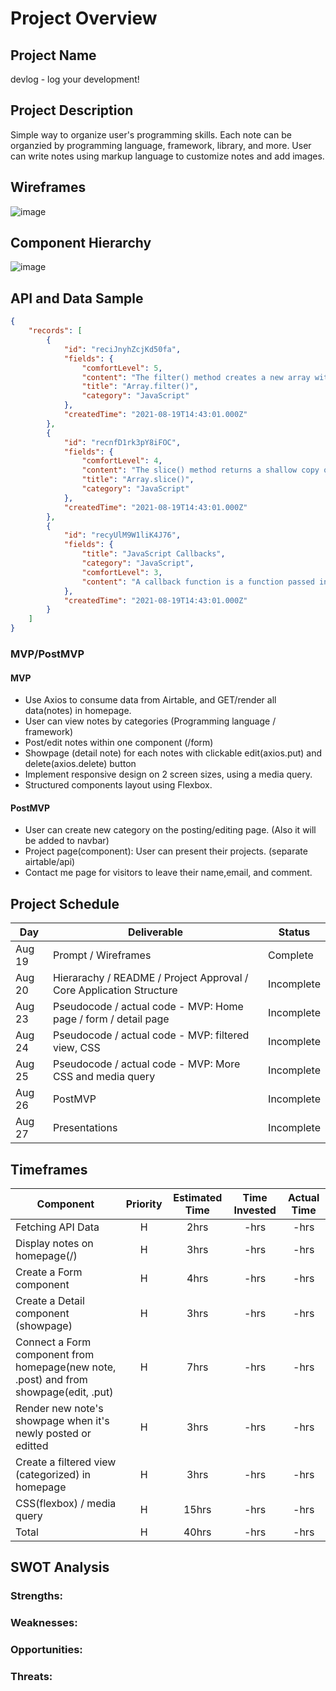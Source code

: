 # Project Overview

## Project Name

devlog - log your development!

## Project Description

Simple way to organize user's programming skills. Each note can be organzied by programming language, framework, library, and more. User can write notes using markup language to customize notes and add images. 

## Wireframes


![image](https://user-images.githubusercontent.com/78275456/130250604-69180aa5-7f27-4961-897a-149db92bfa0b.png)


## Component Hierarchy


![image](https://user-images.githubusercontent.com/78275456/130250705-fdaa4035-46e2-4be8-963b-c563d77c69f8.png)


## API and Data Sample

```json
{
    "records": [
        {
            "id": "reciJnyhZcjKd50fa",
            "fields": {
                "comfortLevel": 5,
                "content": "The filter() method creates a new array with all elements that pass the test implemented by the provided function.",
                "title": "Array.filter()",
                "category": "JavaScript"
            },
            "createdTime": "2021-08-19T14:43:01.000Z"
        },
        {
            "id": "recnfD1rk3pY8iFOC",
            "fields": {
                "comfortLevel": 4,
                "content": "The slice() method returns a shallow copy of a portion of an array into a new array object selected from start to end (end not included) where start and end represent the index of items in that array. The original array will not be modified.",
                "title": "Array.slice()",
                "category": "JavaScript"
            },
            "createdTime": "2021-08-19T14:43:01.000Z"
        },
        {
            "id": "recyUlM9W1liK4J76",
            "fields": {
                "title": "JavaScript Callbacks",
                "category": "JavaScript",
                "comfortLevel": 3,
                "content": "A callback function is a function passed into another function as an argument, which is then invoked inside the outer function to complete some kind of routine or action.\n\nfunction greeting(name) {\n  alert('Hello ' + name);\n}\n\nfunction processUserInput(callback) {\n  var name = prompt('Please enter your name.');\n  callback(name);\n}\n\nprocessUserInput(greeting);"
            },
            "createdTime": "2021-08-19T14:43:01.000Z"
        }
    ]
}
```

### MVP/PostMVP

#### MVP 

- Use Axios to consume data from Airtable, and GET/render all data(notes) in homepage.
- User can view notes by categories (Programming language / framework)
- Post/edit notes within one component (/form)
- Showpage (detail note) for each notes with clickable edit(axios.put) and delete(axios.delete) button
- Implement responsive design on 2 screen sizes, using a media query.
- Structured components layout using Flexbox.

#### PostMVP  

- User can create new category on the posting/editing page. (Also it will be added to navbar)
- Project page(component): User can present their projects. (separate airtable/api)
- Contact me page for visitors to leave their name,email, and comment.

## Project Schedule

|  Day | Deliverable | Status
|---|---| ---|
|Aug 19| Prompt / Wireframes | Complete
|Aug 20| Hierarachy / README / Project Approval / Core Application Structure | Incomplete
|Aug 23| Pseudocode / actual code - MVP: Home page / form / detail page | Incomplete
|Aug 24| Pseudocode / actual code - MVP: filtered view, CSS | Incomplete
|Aug 25| Pseudocode / actual code - MVP: More CSS and media query | Incomplete
|Aug 26| PostMVP | Incomplete
|Aug 27| Presentations | Incomplete

## Timeframes

| Component | Priority | Estimated Time | Time Invested | Actual Time |
| --- | :---: |  :---: | :---: | :---: |
| Fetching API Data | H | 2hrs| -hrs | -hrs |
| Display notes on homepage(/) | H | 3hrs| -hrs | -hrs |
| Create a Form component | H |  4hrs | -hrs | -hrs |
| Create a Detail component (showpage) | H | 3hrs| -hrs | -hrs |
| Connect a Form component from homepage(new note, .post) and from showpage(edit, .put) | H | 7hrs| -hrs | -hrs |
| Render new note's showpage when it's newly posted or editted | H | 3hrs| -hrs | -hrs |
| Create a filtered view (categorized) in homepage | H | 3hrs| -hrs | -hrs |
| CSS(flexbox) / media query | H | 15hrs| -hrs | -hrs |
| Total | H | 40hrs| -hrs | -hrs |

## SWOT Analysis

### Strengths:

### Weaknesses:

### Opportunities:

### Threats:
